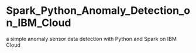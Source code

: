 # Spark_Python_Anomaly_Detection_on_IBM_Cloud
a simple anomaly sensor data detection with Python and Spark on IBM Cloud
